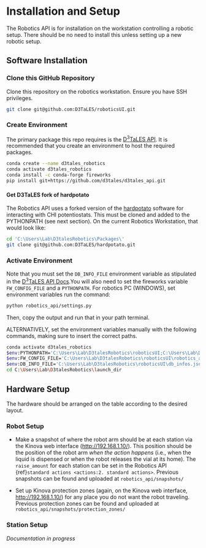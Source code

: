 # Installation and Setup
The Robotics API is for installation on the workstation controlling a robotic setup.
There should be no need to install this unless setting up a new robotic setup.

## Software Installation

### Clone this GitHub Repository
Clone this repository on the robotics workstation. Ensure you have SSH privileges.
```bash
git clone git@github.com:D3TaLES/roboticsUI.git
````

### Create Environment
The primary package this repo requires is the [D<sup>3</sup>TaLES API](https://github.com/D3TaLES/d3tales_api).
It is recommended that you create an environment to host the required packages.
```bash
conda create --name d3tales_robotics
conda activate d3tales_robotics
conda install -c conda-forge fireworks
pip install git+https://github.com/d3tales/d3tales_api.git
```

#### Get D3TaLES fork of hardpotato
The Robotics API uses a forked version of the [hardpotato](https://github.com/D3TaLES/hardpotato) software for interacting with CHI potentiostats. This must be cloned and added to the PYTHONPATH (see next section). On the current Robotics Workstation, that would look like:

```bash
cd 'C:\Users\Lab\D3talesRobotics\Packages\'
git clone git@github.com:D3TaLES/hardpotato.git
```

### Activate Environment
Note that you must set the `DB_INFO_FILE` environment variable as stipulated in the
[D<sup>3</sup>TaLES API Docs](https://github.com/D3TaLES/d3tales_api).You will also
need to set the fireworks variable `FW_CONFIG_FILE` and a `PYTHONPATH`. For robotics PC (WINDOWS),
set environment variables run the command:

```bash
python robotics_api/settings.py
```
Then, copy the output and run that in your path terminal.

ALTERNATIVELY, set the environment variables manually with the following 
commands, making sure to insert the correct paths. 

```bash
conda activate d3tales_robotics
$env:PYTHONPATH='C:\Users\Lab\D3talesRobotics\roboticsUI;C:\Users\Lab\D3talesRobotics\Packages\d3tales_api;C:\Users\Lab\D3talesRobotics\Packages\hardpotato\src'
$env:FW_CONFIG_FILE='C:\Users\Lab\D3talesRobotics\roboticsUI\robotics_api\management\config\FW_config.yaml'
$env:DB_INFO_FILE='C:\Users\Lab\D3talesRobotics\roboticsUI\db_infos.json'
cd C:\Users\Lab\D3talesRobotics\launch_dir
```


## Hardware Setup

The hardware should be arranged on the table according to the desired layout.

### Robot Setup
* Make a snapshot of where the robot arm should be at each station via the Kinova web interface
(http://192.168.1.10/). This position should be the 
position of the robot arm *when the action happens* (i.e., when the liquid is dispensed or when the
robot releases the vial at its home). The `raise_amount` for each station can be set in the Robotics API
{ref}`standard actions <actions:2. standard actions>`. Previous
snapshots can be found and uploaded at `robotics_api/snapshots/`

 * Set up Kinova protection zones (again, on the Kinova web interface, 
http://192.168.1.10/) for any place you do not want the robot traveling. Previous
protection zones can be found and uploaded at `robotics_api/snapshots/protection_zones/`


### Station Setup 
 
*Documentation in progress*
